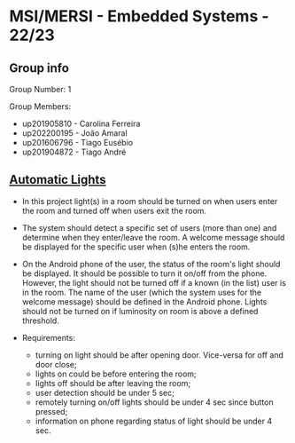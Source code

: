 # MSI/MERSI - Embedded Systems - 22/23

## Group info
Group Number: 1

Group Members:
* up201905810 - Carolina Ferreira
* up202200195 - João Amaral
* up201606796 - Tiago Eusébio
* up201904872 - Tiago André

## [Automatic Lights](src/)
* In this project light(s) in a room should be turned on when users enter the room and turned off when users exit the room.
* The system should detect a specific set of users (more than one) and determine when they enter/leave the room. A welcome message should be displayed for the specific user when (s)he enters the room.
* On the Android phone of the user, the status of the room's light should be displayed. It should be possible to turn it on/off from the phone. However, the light should not be turned off if a known (in the list) user is in the room. The name of the user (which the system uses for the welcome message) should be defined in the Android phone.
Lights should not be turned on if luminosity on room is above a defined threshold.

* Requirements:
  * turning on light should be after opening door. Vice-versa for off and door close;
  * lights on could be before entering the room;
  * lights off should be after leaving the room;
  * user detection should be under 5 sec;
  * remotely turning on/off lights should be under 4 sec since button pressed;
  * information on phone regarding status of light should be under 4 sec.
